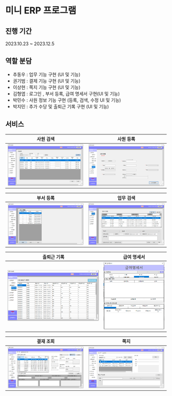 # 미니 ERP 프로그램
## 진행 기간
2023.10.23 ~ 2023.12.5
## 역할 분담
- 추동우 : 업무 기능 구현 (UI 및 기능)
- 권기범 : 결제 기능 구현 (UI 및 기능)
- 이상현 : 쪽지 기능 구현 (UI 및 기능)
- 김형엽 : 로그인 , 부서 등록, 급여 명세서 구현(UI 및 기능)
- 박민수 : 사원 정보 기능 구현 (등록, 검색, 수정 UI 및 기능)
- 박지민 : 추가 수당 및 출퇴근 기록 구현 (UI 및 기능)

## 서비스
|사원 검색|사원 등록|
| :-: | :-: |
|<img src="https://github.com/DongWooChoo/DBP_TeamProject/blob/master/images/%EC%82%AC%EC%9B%90%20%EA%B2%80%EC%83%89%20%EC%9D%B4%EB%AF%B8%EC%A7%80.PNG" />|<img src="https://github.com/DongWooChoo/DBP_TeamProject/blob/master/images/%EC%82%AC%EC%9B%90%20%EB%93%B1%EB%A1%9D%20%EC%9D%B4%EB%AF%B8%EC%A7%80.PNG" />|

|부서 등록|업무 검색|
| :-: | :-: |
|<img src="https://github.com/DongWooChoo/DBP_TeamProject/blob/master/images/%EB%B6%80%EC%84%9C%20%EB%93%B1%EB%A1%9D%20%EC%9D%B4%EB%AF%B8%EC%A7%80.PNG" />|<img src="https://github.com/DongWooChoo/DBP_TeamProject/blob/master/images/%EC%97%84%EB%AC%B4%20%EA%B2%80%EC%83%89%20%EC%9D%B4%EB%AF%B8%EC%A7%80.PNG" />|

|출퇴근 기록|급여 명세서|
| :-: | :-: |
|<img src="https://github.com/DongWooChoo/DBP_TeamProject/blob/master/images/%EC%B6%9C%ED%87%B4%EA%B7%BC%20%EA%B8%B0%EB%A1%9D%20%EC%9D%B4%EB%AF%B8%EC%A7%80.PNG" />|<img src="https://github.com/DongWooChoo/DBP_TeamProject/blob/master/images/%EA%B8%89%EC%97%AC%20%EB%AA%85%EC%84%B8%EC%84%9C%20%EC%9D%B4%EB%AF%B8%EC%A7%80.PNG" />|

|결재 조회|쪽지|
| :-: | :-: |
|<img src="https://github.com/DongWooChoo/DBP_TeamProject/blob/master/images/%EA%B2%B0%EC%9E%AC%20%EC%A1%B0%ED%9A%8C%20%EC%9D%B4%EB%AF%B8%EC%A7%80.PNG" />|<img src="https://github.com/DongWooChoo/DBP_TeamProject/blob/master/images/%EC%AA%BD%EC%A7%80%20%EC%9D%B4%EB%AF%B8%EC%A7%80.PNG" />|
